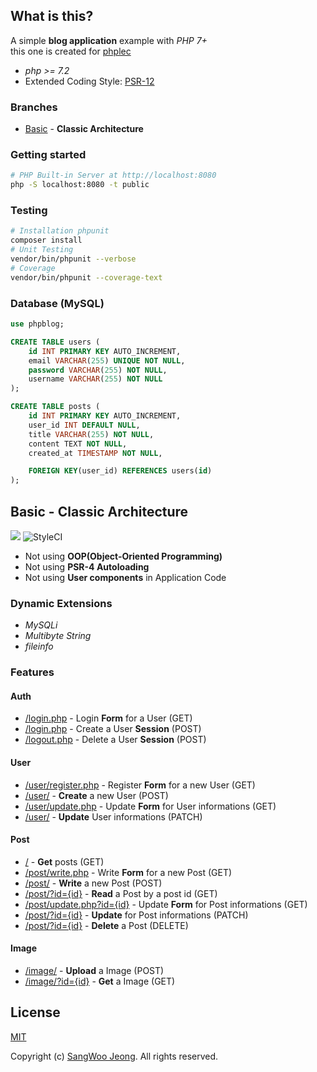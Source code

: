 ## What is this?

A simple **blog application** example with *PHP 7+* \
this one is created for [phplec](https://github.com/pronist/phplec)

* *php >= 7.2*
* Extended Coding Style: [PSR-12](https://www.php-fig.org/psr/psr-12/)

### Branches

* [Basic](https://github.com/pronist/phpblog/tree/basic) - **Classic Architecture**

### Getting started

```bash
# PHP Built-in Server at http://localhost:8080
php -S localhost:8080 -t public
```

### Testing

```bash
# Installation phpunit
composer install
# Unit Testing
vendor/bin/phpunit --verbose
# Coverage
vendor/bin/phpunit --coverage-text
```

### Database (MySQL)

```sql
use phpblog;

CREATE TABLE users (
    id INT PRIMARY KEY AUTO_INCREMENT,
    email VARCHAR(255) UNIQUE NOT NULL,
    password VARCHAR(255) NOT NULL,
    username VARCHAR(255) NOT NULL
);

CREATE TABLE posts (
    id INT PRIMARY KEY AUTO_INCREMENT,
    user_id INT DEFAULT NULL,
    title VARCHAR(255) NOT NULL,
    content TEXT NOT NULL,
    created_at TIMESTAMP NOT NULL,

    FOREIGN KEY(user_id) REFERENCES users(id)
);
```

## Basic - Classic Architecture

<p>
    <img src="https://travis-ci.com/pronist/phpblog.svg?branch=basic">
    <img src="https://github.styleci.io/repos/231950937/shield?branch=basic" alt="StyleCI">
</p>

* Not using **OOP(Object-Oriented Programming)**
* Not using **PSR-4 Autoloading**
* Not using **User components** in Application Code

### Dynamic Extensions

* *MySQLi*
* *Multibyte String*
* *fileinfo*

### Features

#### Auth

* [/login.php](https://github.com/pronist/phpblog/tree/basic/controllers/login.php) - Login **Form** for a User (GET)
* [/login.php](https://github.com/pronist/phpblog/tree/basic/controllers/login.php) - Create a User **Session** (POST)
* [/logout.php](https://github.com/pronist/phpblog/tree/basic/controllers/logout.php) - Delete a User **Session** (POST)

#### User

* [/user/register.php](https://github.com/pronist/phpblog/tree/basic/controllers/user/register.php) - Register **Form** for a new User (GET)
* [/user/](https://github.com/pronist/phpblog/tree/basic/controllers/user/index.php) - **Create** a new User (POST)
* [/user/update.php](https://github.com/pronist/phpblog/tree/basic/controllers/user/update.php) - Update **Form** for User informations (GET)
* [/user/](https://github.com/pronist/phpblog/tree/basic/controllers/user/index.php) - **Update** User informations (PATCH)

#### Post

* [/](https://github.com/pronist/phpblog/tree/basic/controllers/index.php) - **Get** posts (GET)
* [/post/write.php](https://github.com/pronist/phpblog/tree/basic/controllers/post/write.php) - Write **Form** for a new Post (GET)
* [/post/](https://github.com/pronist/phpblog/tree/basic/controllers/post/index.php) - **Write** a new Post (POST)
* [/post/?id={id}](https://github.com/pronist/phpblog/tree/basic/controllers/post/index.php) - **Read** a Post by a post id (GET)
* [/post/update.php?id={id}](https://github.com/pronist/phpblog/tree/basic/controllers/post/update.php) - Update **Form** for Post informations (GET)
* [/post/?id={id}](https://github.com/pronist/phpblog/tree/basic/controllers/post/index.php) - **Update** for Post informations (PATCH)
* [/post/?id={id}](https://github.com/pronist/phpblog/tree/basic/controllers/post/index.php) - **Delete** a Post (DELETE)

#### Image

* [/image/](https://github.com/pronist/phpblog/tree/basic/controllers/image/index.php) - **Upload** a Image (POST)
* [/image/?id={id}](https://github.com/pronist/phpblog/tree/basic/controllers/image/index.php) - **Get** a Image (GET)

## License

[MIT](https://github.com/pronist/phpblog/blob/basic/LICENSE)

Copyright (c) [SangWoo Jeong](https://github.com/pronist). All rights reserved.
